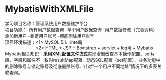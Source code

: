 # MybatisWithXMLFile   
学习项目名称：管理系统用户数据维护平台    
项目功能：-所有用户数据查询  -单个用户数据查询  -用户数据修改（完善资料）  -添加新用户  -锁定用户账号  -彻底删除用户账号   
项目环境描述：<1> MySQL 5.1、intellij     
&emsp;&emsp;&emsp;&emsp;&emsp;&emsp;&emsp;<2> HTML + JSP + Bootstrap + servlet + log4j + Mybatis     
Mybatis相关知识：**采用XML配置文件方式**实现增删改查基本操作配置、sql片段、字段和属性不一致时resultMap配置、动态SQL配置（set配置）、业务功能中的删除账号与锁定账号及彻底删除账号、针对“一个用户不同地址”情况下的多表关联查询。

